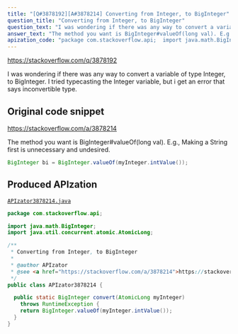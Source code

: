 ```yaml
---
title: "[Q#3878192][A#3878214] Converting from Integer, to BigInteger"
question_title: "Converting from Integer, to BigInteger"
question_text: "I was wondering if there was any way to convert a variable of type Integer, to BigInteger. I tried typecasting the Integer variable, but i get an error that says inconvertible type."
answer_text: "The method you want is BigInteger#valueOf(long val). E.g., Making a String first is unnecessary and undesired."
apization_code: "package com.stackoverflow.api;  import java.math.BigInteger; import java.util.concurrent.atomic.AtomicLong;  /**  * Converting from Integer, to BigInteger  *  * @author APIzator  * @see <a href=\"https://stackoverflow.com/a/3878214\">https://stackoverflow.com/a/3878214</a>  */ public class APIzator3878214 {    public static BigInteger convert(AtomicLong myInteger)     throws RuntimeException {     return BigInteger.valueOf(myInteger.intValue());   } }"
---
```


https://stackoverflow.com/q/3878192

I was wondering if there was any way to convert a variable of type Integer, to BigInteger. I tried typecasting the Integer variable, but i get an error that says inconvertible type.



## Original code snippet

https://stackoverflow.com/a/3878214

The method you want is BigInteger#valueOf(long val).
E.g.,
Making a String first is unnecessary and undesired.

```java
BigInteger bi = BigInteger.valueOf(myInteger.intValue());
```

## Produced APIzation

[`APIzator3878214.java`](https://github.com/pasqualesalza/apization-temp-data/raw/master/apizations/java/APIzator3878214.java)

```java
package com.stackoverflow.api;

import java.math.BigInteger;
import java.util.concurrent.atomic.AtomicLong;

/**
 * Converting from Integer, to BigInteger
 *
 * @author APIzator
 * @see <a href="https://stackoverflow.com/a/3878214">https://stackoverflow.com/a/3878214</a>
 */
public class APIzator3878214 {

  public static BigInteger convert(AtomicLong myInteger)
    throws RuntimeException {
    return BigInteger.valueOf(myInteger.intValue());
  }
}

```